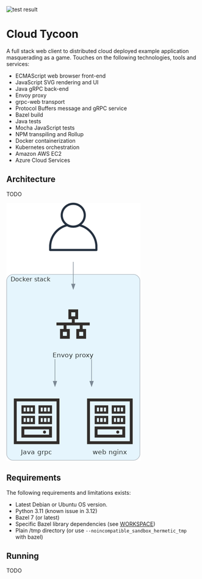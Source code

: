 ![test result](https://github.com/hblok/cloud_tycoon/actions/workflows/main.yml/badge.svg)

# Cloud Tycoon

A full stack web client to distributed cloud deployed example application masquerading as a game. Touches on the following technologies, tools and services:

- ECMAScript web browser front-end
- JavaScript SVG rendering and UI
- Java gRPC back-end
- Envoy proxy
- grpc-web transport
- Protocol Buffers message and gRPC service
- Bazel build
- Java tests
- Mocha JavaScript tests
- NPM transpiling and Rollup
- Docker containerization
- Kubernetes orchestration
- Amazon AWS EC2
- Azure Cloud Services

## Architecture

TODO

![docker stack](doc/docker_stack.png)


## Requirements

The following requirements and limitations exists:

- Latest Debian or Ubuntu OS version.
- Python 3.11 (known issue in 3.12)
- Bazel 7 (or latest)
- Specific Bazel library dependencies (see [WORKSPACE](WORKSPACE))
- Plain /tmp directory (or use `--noincompatible_sandbox_hermetic_tmp` with bazel)

## Running

TODO
